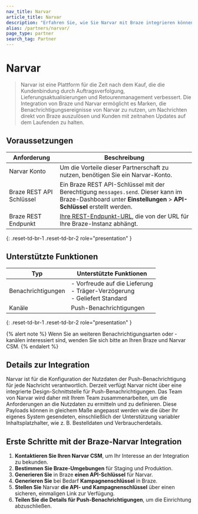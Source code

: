 ```yaml
---
nav_title: Narvar
article_title: Narvar
description: "Erfahren Sie, wie Sie Narvar mit Braze integrieren können."
alias: /partners/narvar/
page_type: partner
search_tag: Partner
---
```


# Narvar

> Narvar ist eine Plattform für die Zeit nach dem Kauf, die die Kundenbindung durch Auftragsverfolgung, Lieferungsaktualisierungen und Retourenmanagement verbessert. Die Integration von Braze und Narvar ermöglicht es Marken, die Benachrichtigungsereignisse von Narvar zu nutzen, um Nachrichten direkt von Braze auszulösen und Kunden mit zeitnahen Updates auf dem Laufenden zu halten.

## Voraussetzungen

| Anforderung           | Beschreibung                                                                                   |
|-----------------------|-----------------------------------------------------------------------------------------------|
| Narvar Konto        | Um die Vorteile dieser Partnerschaft zu nutzen, benötigen Sie ein Narvar-Konto.                           |
| Braze REST API Schlüssel    | Ein Braze REST API-Schlüssel mit der Berechtigung `messages.send`. Dieser kann im Braze-Dashboard unter **Einstellungen** > **API-Schlüssel** erstellt werden.                                            |
| Braze REST Endpunkt   | [Ihre REST-Endpunkt-URL]({{site.baseurl}}/developer_guide/rest_api/basics/#endpoints), die von der URL für Ihre Braze-Instanz abhängt.         |
{: .reset-td-br-1 .reset-td-br-2 role="presentation" }

## Unterstützte Funktionen

|Typ|Unterstützte Funktionen|
|-------|----------|
| Benachrichtigungen | \- Vorfreude auf die Lieferung<br>\- Träger-Verzögerung<br>\- Geliefert Standard |
| Kanäle | Push-Benachrichtigungen |
{: .reset-td-br-1 .reset-td-br-2 role="presentation" }

{% alert note %}
Wenn Sie an weiteren Benachrichtigungsarten oder -kanälen interessiert sind, wenden Sie sich bitte an Ihren Braze und Narvar CSM.
{% endalert %}

## Details zur Integration



Narvar ist für die Konfiguration der Nutzdaten der Push-Benachrichtigung für jede Nachricht verantwortlich. Derzeit verfügt Narvar nicht über eine integrierte Design-Schnittstelle für Push-Benachrichtigungen. Das Team von Narvar wird daher mit Ihrem Team zusammenarbeiten, um die Anforderungen an die Nutzdaten zu ermitteln und zu definieren. Diese Payloads können in gleichem Maße angepasst werden wie die über Ihr eigenes System gesendeten, einschließlich der Unterstützung variabler Inhaltsplatzhalter, wie z. B. Bestelldaten und Verbraucherdetails.

## Erste Schritte mit der Braze-Narvar Integration

1. **Kontaktieren Sie Ihren Narvar CSM**, um Ihr Interesse an der Integration zu bekunden.
2. **Bestimmen Sie Braze-Umgebungen** für Staging und Produktion.
3. **Generieren Sie** in Braze **einen API-Schlüssel** für Narvar.
4. **Generieren Sie** bei Bedarf **Kampagnenschlüssel** in Braze.
5. **Stellen Sie** Narvar **die API- und Kampagnenschlüssel** über einen sicheren, einmaligen Link zur Verfügung.
6. **Teilen Sie die Details für Push-Benachrichtigungen**, um die Einrichtung abzuschließen.
